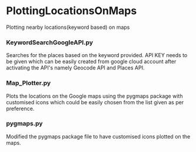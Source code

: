 # PlottingLocationsOnMaps
Plotting nearby locations(keyword based) on maps

### KeywordSearchGoogleAPI.py
Searches for the places based on the keyword provided. API KEY needs to be given which can be easily created from google cloud account after activating the API's namely Geocode API and Places API.

### Map_Plotter.py
Plots the locations on the Google maps using the pygmaps package with customised icons which could be easily chosen from the list given as per preference.

### pygmaps.py
Modified the pygmaps package file to have customised icons plotted on the maps.
